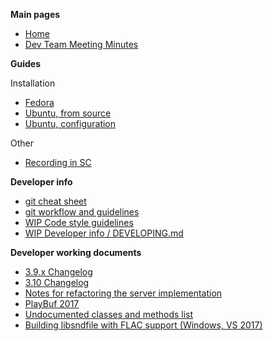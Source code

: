 **Main pages**

* [Home](https://github.com/supercollider/supercollider/wiki)
* [Dev Team Meeting Minutes](https://github.com/supercollider/supercollider/wiki/Dev-Team-Meeting-Minutes)

**Guides**

Installation

* [Fedora](https://github.com/supercollider/supercollider/wiki/Installing-SuperCollider-on-Fedora)
* [Ubuntu, from source](https://github.com/supercollider/supercollider/wiki/Installing-SuperCollider-from-source-on-Ubuntu)
* [Ubuntu, configuration](https://github.com/supercollider/supercollider/wiki/Installing-SuperCollider-on-Ubuntu-systems)

Other

* [Recording in SC](https://github.com/supercollider/supercollider/wiki/Recording-in-SuperCollider-(WIP))

**Developer info**

* [git cheat sheet](https://github.com/supercollider/supercollider/wiki/git-cheat-sheet)
* [git workflow and guidelines](https://github.com/supercollider/supercollider/wiki/git-workflow-and-guidelines)
* [WIP Code style guidelines](https://github.com/supercollider/supercollider/wiki/%5BWIP%5D-Code-style-guidelines)
* [WIP Developer info / DEVELOPING.md](https://github.com/supercollider/supercollider/wiki/%5BWIP%5D-Developer-info-%28DEVELOPING.md%29)

**Developer working documents**

* [3.9.x Changelog](https://github.com/supercollider/supercollider/wiki/Changelog)
* [3.10 Changelog](https://github.com/supercollider/supercollider/wiki/Changelog-3.10)
* [Notes for refactoring the server implementation](https://github.com/supercollider/supercollider/wiki/%5BWIP%5D-notes-for-refactoring-the-server-implementation)
* [PlayBuf 2017](https://github.com/supercollider/supercollider/wiki/PlayBuf-2017)
* [Undocumented classes and methods list](https://github.com/supercollider/supercollider/wiki/Undocumented-classes-and-methods-list)
* [Building libsndfile with FLAC support (Windows, VS 2017)](https://github.com/supercollider/supercollider/wiki/Building-libsndfile-with-FLAC-support-%28Windows,-VS-2017%29)